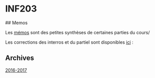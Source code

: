 # INF203

## Memos

Les [mémos](memos) sont des petites synthèses de certaines parties du cours/

Les corrections des interros et du partiel sont disponibles [ici](corrections) :

## Archives

[2016-2017](https://github.com/VLambret/INF203/tree/2016-2017)
